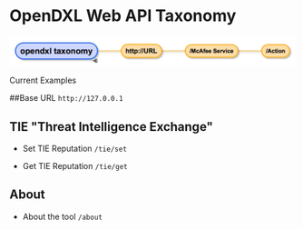 # OpenDXL Web API Taxonomy

![Taxonomy](./images/taxonomy.jpg)

Current Examples

##Base URL
```http://127.0.0.1```

## TIE "Threat Intelligence Exchange"
* Set TIE Reputation
```/tie/set```

* Get TIE Reputation
```/tie/get```

## About
* About the tool ```/about```
